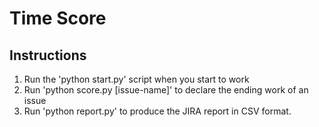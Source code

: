 # Time Score

## Instructions

1. Run the 'python start.py' script when you start to work
2. Run 'python score.py [issue-name]' to declare the ending work of an issue
3. Run 'python report.py' to produce the JIRA report in CSV format.

